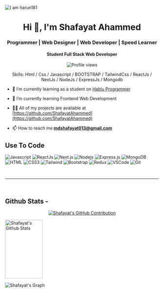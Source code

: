 ![I am harun181](https://github.com/harun181/harun181/blob/main/code.png)

<h1 align="center">Hi 👋, I'm Shafayat Ahammed</h1>
<h3 align="center">Programmer | Web Designer | Web Developer | Speed Learner</h3>
<h4 align="center">Student Full Stack Web Developer</h4>

<div align="center">

![Profile views](https://komarev.com/ghpvc/?username=ShafayatAhammed&color=red)

Skills: Html / Css / Javascript / BOOTSTRAP / TailwindCss / ReactJs / NextJs / NodeJs / ExpressJs / Mongodb

</div>

- 🔭 I’m currently learning as a student on [Hablu Programmer](https://www.hablu-programmer.com/)

- 🌱 I’m currently learning Frontend Web Development

- 👨‍💻 All of my projects are available at [https://github.com/ShafayatAhammed](https://github.com/ShafayatAhammed)

- 📫 How to reach me **mdshafayat013@gmail.com**

## Use To Code

![Javascript](https://img.shields.io/badge/Javascript-F0DB4F?style=for-the-badge&labelColor=black&logo=javascript&logoColor=F0DB4F)
![ReactJs](https://img.shields.io/badge/-React-61DBFB?style=for-the-badge&labelColor=black&logo=react&logoColor=61DBFB)
![Next.js](https://img.shields.io/badge/next.js-000000?style=for-the-badge&logo=nextdotjs&logoColor=white)
![Nodejs](https://img.shields.io/badge/Nodejs-3C873A?style=for-the-badge&labelColor=black&logo=node.js&logoColor=3C873A)
![Express.js](https://img.shields.io/badge/Express.js-000000?style=for-the-badge&logo=express&logoColor=white)
![MongoDB](https://img.shields.io/badge/MongoDB-4EA94B?style=for-the-badge&logo=mongodb&logoColor=white)
![HTML](https://img.shields.io/badge/HTML5-E34F26?style=for-the-badge&logo=html5&logoColor=white)
![CSS3](https://img.shields.io/badge/CSS3-1572B6?style=for-the-badge&logo=css3&logoColor=white)
![Tailwind](https://img.shields.io/badge/Tailwind_CSS-092749?style=for-the-badge&logo=tailwindcss&logoColor=06B6D4&labelColor=000000)
![Bootstrap](https://img.shields.io/badge/Bootstrap-563D7C?style=for-the-badge&logo=bootstrap&logoColor=white)
![Redux](https://img.shields.io/badge/Redux-593D88?style=for-the-badge&logo=redux&logoColor=white)
![VSCode](https://img.shields.io/badge/Visual_Studio-0078d7?style=for-the-badge&logo=visual%20studio&logoColor=white)
![Git](https://img.shields.io/badge/Git-F05032?style=for-the-badge&logo=git&logoColor=white)

<br/>
<hr/>
<br/>

## Github Stats -

<p align="center">
  <a href="https://github.com/Shafayat Ahammed">
    <img src="https://github-profile-summary-cards.vercel.app/api/cards/profile-details?username=ShafayatAhammed&theme=radical" alt="Shafayat's GitHub Contribution"/>
  </a>
</p>

<a> 
    <a href="https://github.com/ShafayatAhammed"><img alt="Shafayat's Github Stats" src="https://denvercoder1-github-readme-stats.vercel.app/api?username=ShafayatAhammed&show_icons=true&count_private=true&theme=react&border_color=7F3FBF&bg_color=0D1117&title_color=F85D7F&icon_color=F8D866" height="192px" width="49.5%"/></a>

![Shafayat's Graph](https://github-readme-activity-graph.vercel.app/graph?username=ShafayatAhammed&custom_title=Shafayat's%20GitHub%20Activity%20Graph&bg_color=0D1117&color=7F3FBF&line=7F3FBF&point=7F3FBF&area_color=FFFFFF&title_color=FFFFFF&area=true)
